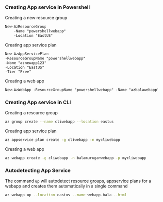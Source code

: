 ### Creating App service in Powershell

Creating a new resource group

```ps
New-AzResourceGroup 
	-Name "powershellwebapp" 
	-Location "EastUS"
```

Creating app service plan

```ps
New-AzAppServicePlan 
-ResourceGroupName "powershellwebapp" 
-Name "aznewapp123" 
-Location "EastUS" 
-Tier "Free"
```

Creating a web app

```ps
New-AzWebApp -ResourceGroupName "powershellwebapp" -Name "azbalawebapp" -Location "EastUS" -AppServicePlan "aznewapp123"
```

### Creating App service in CLI
Creating a resource group

```bash
az group create --name cliwebapp --location eastus
```

Creating app service plan

```bash
az appservice plan create -g cliwebapp -n mycliwebapp
```

Creating a web app

```bash
az webapp create -g cliwebapp -n balamuruganwebapp -p mycliwebapp
```

### Autodetecting App Service 
The command `up` will autodetect resource groups, appservice plans for a webapp and creates them automatically in a single command
```bash
az webapp up --location eastus --name webapp-bala --html
```